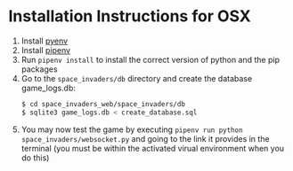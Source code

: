# Installation Instructions for OSX

1. Install [pyenv](https://github.com/pyenv/pyenv)
2. Install [pipenv](https://pypi.org/project/pipenv/)
3. Run `pipenv install` to install the correct version of python and the pip packages
4. Go to the `space_invaders/db` directory and create the database game_logs.db:
    ```bash
    $ cd space_invaders_web/space_invaders/db
    $ sqlite3 game_logs.db < create_database.sql 
    ```
5. You may now test the game by executing `pipenv run python space_invaders/websocket.py` and going to the link it provides in the terminal (you must be within the activated virual environment when you do this)
